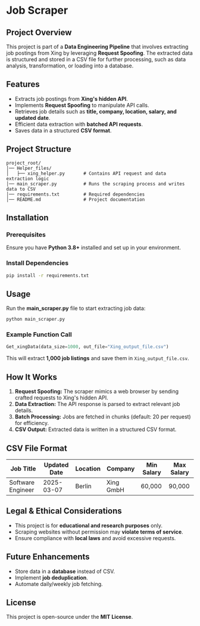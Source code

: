 # Job Scraper

## Project Overview
This project is part of a **Data Engineering Pipeline** that involves extracting job postings from Xing by leveraging **Request Spoofing**. The extracted data is structured and stored in a CSV file for further processing, such as data analysis, transformation, or loading into a database.

## Features
- Extracts job postings from **Xing's hidden API**.
- Implements **Request Spoofing** to manipulate API calls.
- Retrieves job details such as **title, company, location, salary, and updated date**.
- Efficient data extraction with **batched API requests**.
- Saves data in a structured **CSV format**.

## Project Structure
```
project_root/
│── Helper_files/
│   ├── xing_helper.py       # Contains API request and data extraction logic
│── main_scraper.py          # Runs the scraping process and writes data to CSV
│── requirements.txt         # Required dependencies
│── README.md                # Project documentation
```

## Installation
### Prerequisites
Ensure you have **Python 3.8+** installed and set up in your environment.

### Install Dependencies
```bash
pip install -r requirements.txt
```

## Usage
Run the **main_scraper.py** file to start extracting job data:
```bash
python main_scraper.py
```
### Example Function Call
```python
Get_xingData(data_size=1000, out_file="Xing_output_file.csv")
```
This will extract **1,000 job listings** and save them in `Xing_output_file.csv`.

## How It Works
1. **Request Spoofing:** The scraper mimics a web browser by sending crafted requests to Xing's hidden API.
2. **Data Extraction:** The API response is parsed to extract relevant job details.
3. **Batch Processing:** Jobs are fetched in chunks (default: 20 per request) for efficiency.
4. **CSV Output:** Extracted data is written in a structured CSV format.

## CSV File Format
| Job Title | Updated Date | Location | Company | Min Salary | Max Salary |
|-----------|-------------|----------|---------|------------|------------|
| Software Engineer | 2025-03-07 | Berlin | Xing GmbH | 60,000 | 90,000 |

## Legal & Ethical Considerations
- This project is for **educational and research purposes** only.
- Scraping websites without permission may **violate terms of service**.
- Ensure compliance with **local laws** and avoid excessive requests.

## Future Enhancements
- Store data in a **database** instead of CSV.
- Implement **job deduplication**.
- Automate daily/weekly job fetching.

## License
This project is open-source under the **MIT License**.
